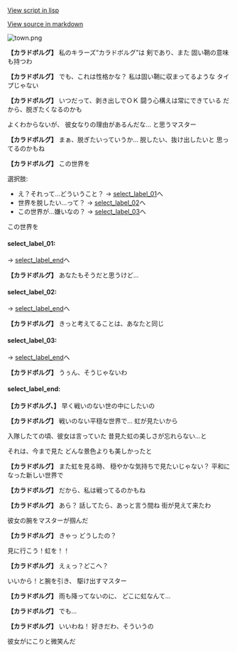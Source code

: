 [View script in lisp](../scripts/10261102.txt)

[View source in markdown](10261102.md)

![town.png](../images/backgrounds/town.png)

**【カラドボルグ】**
私のキラーズ“カラドボルグ”は
剣であり、また
固い鞘の意味も持つわ

**【カラドボルグ】**
でも、これは性格かな？
私は固い鞘に収まってるような
タイプじゃない

**【カラドボルグ】**
いつだって、剥き出しでＯＫ
闘う心構えは常にできている
だから、脱ぎたくなるのかも

よくわからないが、
彼女なりの理由があるんだな…
と思うマスター

**【カラドボルグ】**
まぁ、脱ぎたいっていうか…
脱したい、抜け出したいと
思ってるのかもね

**【カラドボルグ】**
この世界を

選択肢:
- え？それって…どういうこと？ → [select_label_01](#select_label_01)へ
- 世界を脱したい…って？ → [select_label_02](#select_label_02)へ
- この世界が…嫌いなの？ → [select_label_03](#select_label_03)へ

この世界を

#### select_label_01:
 → [select_label_end](#select_label_end)へ

**【カラドボルグ】**
あなたもそうだと思うけど…

#### select_label_02:
 → [select_label_end](#select_label_end)へ

**【カラドボルグ】**
きっと考えてることは、あなたと同じ

#### select_label_03:
 → [select_label_end](#select_label_end)へ

**【カラドボルグ】**
うぅん、そうじゃないわ

#### select_label_end:

**【カラドボルグ、】**
早く戦いのない世の中にしたいの

**【カラドボルグ】**
戦いのない平穏な世界で…
虹が見たいから

入隊したての頃、彼女は言っていた
昔見た虹の美しさが忘れらない…と

それは、今まで見た
どんな景色よりも美しかったと

**【カラドボルグ】**
また虹を見る時、
穏やかな気持ちで見たいじゃない？
平和になった新しい世界で

**【カラドボルグ】**
だから、私は戦ってるのかもね

**【カラドボルグ】**
あら？
話してたら、あっと言う間ね
街が見えて来たわ

彼女の腕をマスターが掴んだ

**【カラドボルグ】**
きゃっ
どうしたの？

見に行こう！虹を！！

**【カラドボルグ】**
えぇっ？どこへ？

いいから！と腕を引き、
駆け出すマスター

**【カラドボルグ】**
雨も降ってないのに、
どこに虹なんて…

**【カラドボルグ】**
でも…

**【カラドボルグ】**
いいわね！
好きだわ、そういうの

彼女がにこりと微笑んだ
